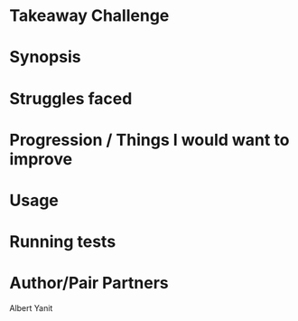 Takeaway Challenge
==================

Synopsis
========

Struggles faced
==============

Progression / Things I would want to improve
============================================

Usage
==========

Running tests
=============

Author/Pair Partners
====================
Albert Yanit
